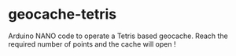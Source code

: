 # geocache-tetris
Arduino NANO code to operate a Tetris based geocache. Reach the required number of points and the cache will open !

